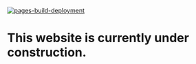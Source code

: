 [![pages-build-deployment](https://github.com/NyanKaungSet/Fresh_Mobile_Mart/actions/workflows/pages/pages-build-deployment/badge.svg)](https://github.com/NyanKaungSet/Fresh_Mobile_Mart/actions/workflows/pages/pages-build-deployment)

# This website is currently under construction.
